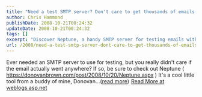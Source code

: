 ```yaml
---
title: "Need a test SMTP server? Don't care to get thousands of emails from your tests?"
author: Chris Hammond
publishDate: 2008-10-21T00:24:32
updateDate: 2008-10-21T00:24:32
tags: []
excerpt: "Discover Neptune, a handy SMTP server for testing emails without worrying about their destination. Learn more at weblogs.asp.net."
url: /2008/need-a-test-smtp-server-dont-care-to-get-thousands-of-emails-from-your-tests  # Use the generated URL with year
---
```

Ever needed an SMTP server to use for testing, but you really didn't care if the email actually went anywhere? If so, be sure to check out Neptune ( https://donovanbrown.com/post/2008/10/20/Neptune.aspx ) It's a cool little tool from a buddy of mine, Donovan...(<a href="https://weblogs.asp.net/christoc/archive/2008/10/20/need-a-test-smtp-server-don-t-care-to-get-thousands-of-emails-from-your-tests.aspx">read more</a>)<img src="https://weblogs.asp.net/aggbug.aspx?PostID=6693550" width="1" height="1"> <a href="https://weblogs.asp.net/christoc/archive/2008/10/20/need-a-test-smtp-server-don-t-care-to-get-thousands-of-emails-from-your-tests.aspx">Read More at weblogs.asp.net</a>


